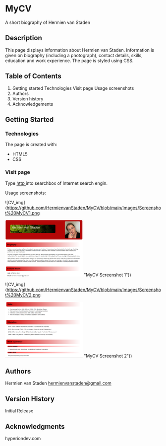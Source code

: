 # MyCV
A short biography of Hermien van Staden

## Description

This page displays information about Hermien van Staden.
Information is given on biography (including a photograph),
contact details, skills, education and work experience.
The page is styled using CSS.

## Table of Contents
1. Getting started
    Technologies
    Visit page
       Usage screenshots
2. Authors
3. Version history
4. Acknowledgements

## Getting Started

### Technologies

The page is created with:
* HTML5
* CSS

### Visit page

Type [http ](https://hermienvanstaden.github.io/MyCV/) into searchbox of Internet search engin.

Usage screenshots:

![CV_img](https://github.com/HermienvanStaden/MyCV/blob/main/Images/Screenshot%20MyCV1.png

![CV_img1](https://github.com/HermienvanStaden/MyCV/blob/main/Images/Screenshot%20MyCV1.png) "MyCV Screenshot 1"))


![CV_img](https://github.com/HermienvanStaden/MyCV/blob/main/Images/Screenshot%20MyCV2.png

![CV_img2](https://github.com/HermienvanStaden/MyCV/blob/main/Images/Screenshot%20MyCV2.png) "MyCV Screenshot 2"))

## Authors

Hermien van Staden
hermienvanstaden@gmail.com

## Version History

Initial Release

## Acknowledgments

hyperiondev.com
